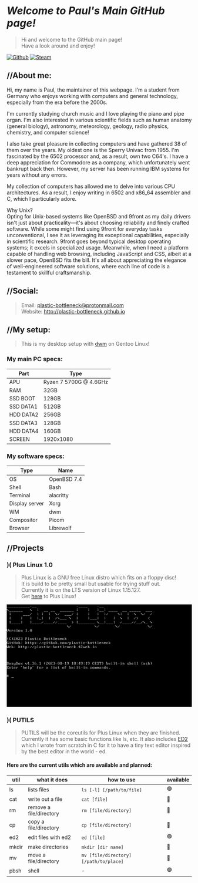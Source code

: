 # _Welcome to Paul's Main GitHub page!_

> Hi and welcome to the GitHub main page!  
> Have a look around and enjoy!  

[![Github](https://img.shields.io/badge/GitHub-100000?style=for-the-badge&logo=github&logoColor=white)](https://github.com/plastic-bottleneck)
[![Steam](https://img.shields.io/badge/Steam-000000?style=for-the-badge&logo=steam&logoColor=white)](https://steamcommunity.com/profiles/76561198884089827/)    

## //About me:

Hi, 
my name is Paul, the maintainer of this webpage.
I'm a student from Germany who enjoys working with computers and general 
technology, especially from the era before the 2000s.

I'm currently studying church music and I love playing the piano and pipe organ. 
I'm also interested in various scientific fields such as human anatomy 
(general biology), astronomy, meteorology, geology, radio physics, chemistry, 
and computer science!

I also take great pleasure in collecting computers and have gathered 38 of them 
over the years. My oldest one is the Sperry Univac from 1955. 
I'm fascinated by the 6502 processor and, as a result, own two C64's. 
I have a deep appreciation for Commodore as a company, which unfortunately went 
bankrupt back then. However, my server has been running IBM systems 
for years without any errors.

My collection of computers has allowed me to delve into 
various CPU architectures. 
As a result, I enjoy writing in 6502 and x86_64 assembler and C, which I particularly adore.  

Why Unix?  
Opting for Unix-based systems like OpenBSD and 9front as my daily drivers isn't just about practicality—it's about choosing reliability and finely crafted software. While some might find using 9front for everyday tasks unconventional, I see it as leveraging its exceptional capabilities, especially in scientific research. 9front goes beyond typical desktop operating systems; it excels in specialized usage. Meanwhile, when I need a platform capable of handling web browsing, including JavaScript and CSS, albeit at a slower pace, OpenBSD fits the bill. It's all about appreciating the elegance of well-engineered software solutions, where each line of code is a testament to skillful craftsmanship.

## //Social:
> Email: plastic-bottleneck@protonmail.com  
> Website: http://plastic-bottleneck.github.io 

## //My setup:

> This is my desktop setup with [dwm](https://github.com/plastic-bottleneck/dwm-rice) on Gentoo Linux!

### My main PC specs:

|Part|Type|
|---|---|
|APU|Ryzen 7 5700G @ 4.6GHz|
|RAM|32GB|
|SSD BOOT|128GB|
|SSD DATA1|512GB|
|HDD DATA2|256GB|
|SSD DATA3|128GB|
|HDD DATA4|160GB|
|SCREEN|1920x1080|

### My software specs:

|Type|Name|
|---|---|
|OS|OpenBSD 7.4|
|Shell|Bash|
|Terminal|alacritty|
|Display server|Xorg|
|WM|dwm|
|Compositor|Picom|
|Browser|Librewolf|

## //Projects 

### )( Plus Linux 1.0

> Plus Linux is a GNU free Linux distro which fits on a floppy disc!  
> It is build to be pretty small but usable for trying stuff out.  
> Currently it is on the LTS version of Linux 1.15.127.  
> Get [here](https://github.com/plastic-bottleneck/Plus-Linux) to Plus Linux!  

![plus](https://github.com/plastic-bottleneck/Plus-Linux/blob/main/src/Plus-Linux.png)

### )( PUTILS

> PUTILS will be the coreutils for Plus Linux when they are finished.
> Currently it has some basic functions like ls, etc.
> It also includes [ED2](https://github.com/plastic-bottleneck/ed2) which I wrote from scratch in C for it to have a tiny text editor inspired by the best editor in the world - ed.

#### Here are the current utils which are available and planned: 

|util|what it does|how to use|available|
|---|---|---|---|
|ls|lists files|`ls [-l] [/path/to/file]`|🟢|
|cat|write out a file|`cat [file]`|🔴|
|rm|remove a file/directory|`rm [file/directory]`|🔴|
|cp|copy a file/directory|`cp [file/directory]`|🔴|
|ed2|edit files with ed2|`ed [file]`|🟢|
|mkdir|make directories|`mkdir [dir name]`|🔴|
|mv|move a file/directory|`mv [file/directory] [/path/to/place]`|🔴|
|pbsh|shell|-|🟢|
